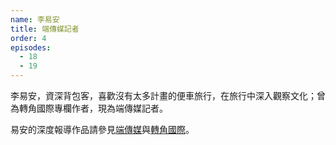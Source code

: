 ```yaml
---
name: 李易安
title: 端傳媒記者
order: 4
episodes:
  - 18
  - 19
---
```


李易安，資深背包客，喜歡沒有太多計畫的便車旅行，在旅行中深入觀察文化；曾為轉角國際專欄作者，現為端傳媒記者。

易安的深度報導作品請參見[端傳媒](https://theinitium.com/author/cEoTwTZK)與[轉角國際](https://global.udn.com/author/articles/1020/1458)。